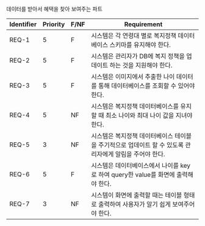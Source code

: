 데이터를 받아서 혜택을 찾아 보여주는 파트
>
| Identifier | Priority | F/NF | Requirement                                                  |
| ---------- | -------- | ---- | ------------------------------------------------------------ |
| REQ-1      | 5        | F    | 시스템은 각 연령대 별로 복지정책 데이터베이스 스키마를 유지해야 한다. |
| REQ-2      | 5        | F    | 시스템은 관리자가 DB에 복지 정책을 업데이트 하는 것을 지원해야 한다. |
| REQ-3      | 5        | F    | 시스템은 이미지에서 추출한 나이 데이터를 통해 데이터베이스를 조회할 수 있어야 한다. |
| REQ-4      | 5        | NF    | 시스템은 복지정책 데이터베이스를 유지할 때 최소 나이와 최대 나이 값을 지녀야 한다. |
| REQ-5      | 3        | NF   | 시스템은 복지정책 데이터베이스 테이블을 주기적으로 업데이트 할 수 있도록 관리자에게 알림을 주어야 한다. |
| REQ-6      | 5        | F    | 시스템은 데이터베이스에서 나이를 key로 하여 query한 value를 화면에 출력해야 한다. |
| REQ-7      | 3        | NF    | 시스템이 화면에 출력할 때는 테이블 형태로 출력하여 사용자가 알기 쉽게 보여주어야 한다.     |

